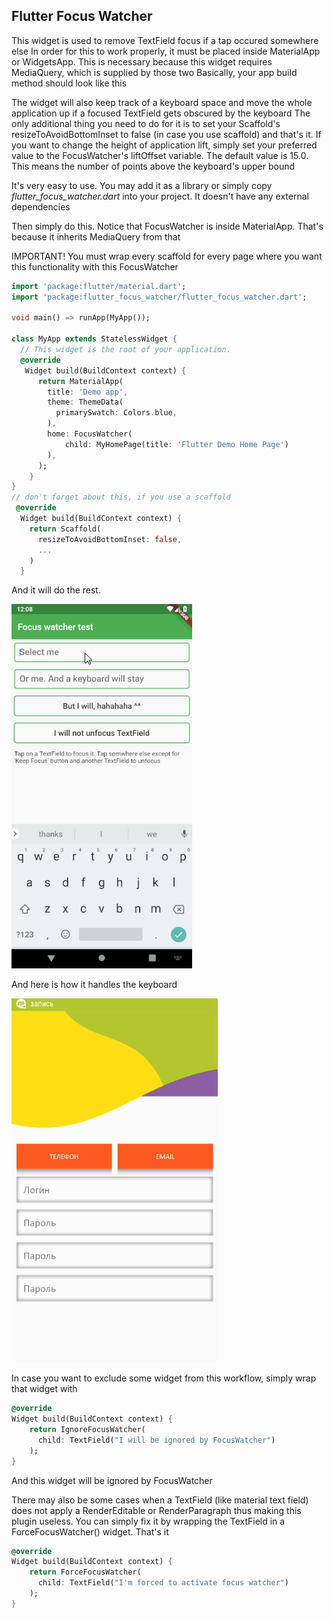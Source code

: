 ## Flutter Focus Watcher

This widget is used to remove TextField focus if a tap occured somewhere else
In order for this to work properly, it must be placed inside MaterialApp or
WidgetsApp. This is necessary because this widget requires MediaQuery,
which is supplied by those two
Basically, your app build method should look like this

The widget will also keep track of a keyboard space and move the whole
application up if a focused TextField gets obscured by the keyboard
The only additional thing you need to do for it is
to set your Scaffold's resizeToAvoidBottomInset to false
(in case you use scaffold) and that's it.
If you want to change the height of application lift, simply set your
preferred value to the FocusWatcher's liftOffset variable.
The default value is 15.0. This means the number of points above the
keyboard's upper bound


It's very easy to use. You may add it as a library or simply copy 
*flutter_focus_watcher.dart* into your project. It doesn't have any external dependencies

Then simply do this. Notice that FocusWatcher is inside MaterialApp. That's because it inherits
MediaQuery from that 

IMPORTANT! You must wrap every scaffold for every page where you want this functionality with 
this FocusWatcher

```dart 
import 'package:flutter/material.dart';
import 'package:flutter_focus_watcher/flutter_focus_watcher.dart';

void main() => runApp(MyApp());

class MyApp extends StatelessWidget {
  // This widget is the root of your application.
  @override
   Widget build(BuildContext context) {
      return MaterialApp(
        title: 'Demo app',
        theme: ThemeData(
          primarySwatch: Colors.blue,
        ),
        home: FocusWatcher(
            child: MyHomePage(title: 'Flutter Demo Home Page')
        ),
      );
    }
}
// don't forget about this, if you use a scaffold 
 @override
  Widget build(BuildContext context) {
    return Scaffold(
      resizeToAvoidBottomInset: false,
      ...
    )
  }

```  
And it will do the rest. 


![alt watcher](https://github.com/caseyryan/images/blob/master/focus_watcher.gif?raw=true)

And here is how it handles the keyboard

![alt keyboard](https://github.com/caseyryan/images/blob/master/keyboard%20avoider.gif?raw=true)


In case you want to exclude some widget from this workflow, simply wrap that widget with 
```dart
@override
Widget build(BuildContext context) {
    return IgnoreFocusWatcher(
      child: TextField("I will be ignored by FocusWatcher")
    );
}
```
And this widget will be ignored by FocusWatcher

There may also be some cases when a TextField (like material text field) 
does not apply a RenderEditable or RenderParagraph thus making this plugin useless. 
You can simply fix it by wrapping the TextField in a ForceFocusWatcher() widget. That's it 

```dart
@override
Widget build(BuildContext context) {
    return ForceFocusWatcher(
      child: TextField("I'm forced to activate focus watcher")
    );
}
```